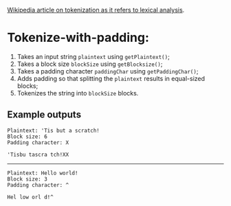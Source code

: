 [Wikipedia article on tokenization as it refers to lexical analysis](https://en.wikipedia.org/wiki/Tokenization_(lexical_analysis)).

# Tokenize-with-padding:

1. Takes an input string `plaintext` using `getPlaintext()`;
2. Takes a block size `blockSize` using `getBlocksize()`;
3. Takes a padding character `paddingChar` using `getPaddingChar()`;
4. Adds padding so that splitting the `plaintext` results in equal-sized blocks;
5. Tokenizes the string into `blockSize` blocks.

## Example outputs

	Plaintext: 'Tis but a scratch!
	Block size: 6
	Padding character: X
	
	'Tisbu tascra tch!XX
	
---

	Plaintext: Hello world!
	Block size: 3
	Padding character: ^
	
	Hel low orl d!^

